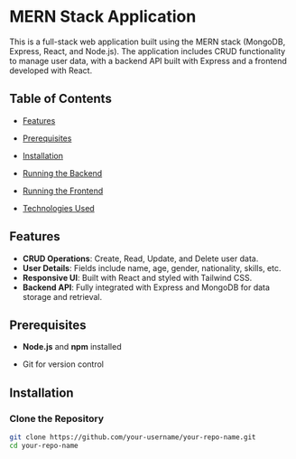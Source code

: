 # MERN Stack Application

This is a full-stack web application built using the MERN stack (MongoDB, Express, React, and Node.js). The application includes CRUD functionality to manage user data, with a backend API built with Express and a frontend developed with React.

## Table of Contents

- [Features](#features)
- [Prerequisites](#prerequisites)
- [Installation](#installation)
- [Running the Backend](#running-the-backend)
- [Running the Frontend](#running-the-frontend)

- [Technologies Used](#technologies-used)

## Features

- **CRUD Operations**: Create, Read, Update, and Delete user data.
- **User Details**: Fields include name, age, gender, nationality, skills, etc.
- **Responsive UI**: Built with React and styled with Tailwind CSS.
- **Backend API**: Fully integrated with Express and MongoDB for data storage and retrieval.

## Prerequisites

- **Node.js** and **npm** installed

- Git for version control

## Installation

### Clone the Repository

```bash
git clone https://github.com/your-username/your-repo-name.git
cd your-repo-name
